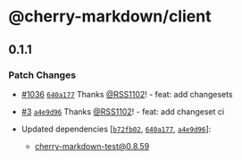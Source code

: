 # @cherry-markdown/client

## 0.1.1

### Patch Changes

- [#1036](https://github.com/Tencent/cherry-markdown/pull/1036) [`640a177`](https://github.com/RSS1102/cherry-markdown/commit/640a17716fa69fa2ffdb8fe5f684c2db831072b0) Thanks [@RSS1102](https://github.com/RSS1102)! - feat: add changesets

- [#3](https://github.com/RSS1102/cherry-markdown/pull/3) [`a4e9d96`](https://github.com/RSS1102/cherry-markdown/commit/a4e9d96b8d2b1056016155869100d3875356d607) Thanks [@RSS1102](https://github.com/RSS1102)! - feat: add changeset ci

- Updated dependencies [[`b72fb02`](https://github.com/RSS1102/cherry-markdown/commit/b72fb02a4c8fca988d142eedc11798353ce93e46), [`640a177`](https://github.com/RSS1102/cherry-markdown/commit/640a17716fa69fa2ffdb8fe5f684c2db831072b0), [`a4e9d96`](https://github.com/RSS1102/cherry-markdown/commit/a4e9d96b8d2b1056016155869100d3875356d607)]:
  - cherry-markdown-test@0.8.59
